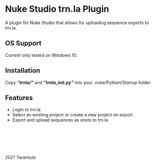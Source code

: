 # Nuke Studio trn.la Plugin
A plugin for Nuke Studio that allows for uploading sequence exports to trn.la.

## OS Support
Current only tested on Windows 10.

## Installation
Copy __*"trnla/"*__ and __*"trnla_init.py"*__ into your .nuke/Python/Startup folder.

## Features
- Login to trn.la
- Select an existing project or create a new project on export.
- Export and upload sequences as shots to trn.la

&nbsp;  
&nbsp;  
&nbsp;  
#
_2021 Tarantula_ 
